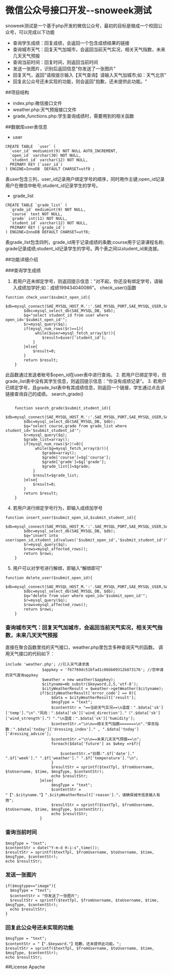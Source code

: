 # 微信公众号接口开发--snoweek测试
snoweek测试是一个基于php开发的微信公众号，最初的目标是做成一个校园公众号，可以完成以下功能 
* 查询学生成绩：回复成绩，会返回一个包含成绩结果的链接 
* 查询城市天气：回复天气加城市，会返回当前天气实况，相关天气指数，未来几天天气预报
* 查询当前时间：回复时间，则返回当前时间 
* 发送一张图片，识别后返回信息"你发送了一张图片" 
* 回复天气，返回"请按提示输入【天气查询】请输入天气加城市;如：天气北京"
* 回复此公众号还未实现的功能，则会返回"抱歉，还未提供此功能。"


##项目结构
* index.php:微信接口文件
* weather.php:天气预报接口文件
* grade_functions.php:学生查询成绩时，需要用到的相关函数


##数据库user表信息
* user
```
CREATE TABLE  `user` (
  `user_id` mediumint(9) NOT NULL AUTO_INCREMENT,
  `open_id` varchar(30) NOT NULL,
  `student_id` varchar(12) NOT NULL,
  PRIMARY KEY (`user_id`)
) ENGINE=InnoDB  DEFAULT CHARSET=utf8 ;

```
表user包含三列，user_id记录用户绑定学号的顺序，同时用作主键;open_id记录用户在微信中帐号;student_id记录学生的学号。
* grade_list

```
CREATE TABLE `grade_list` (
  `grade_id` mediumint(9) NOT NULL,
  `course` text NOT NULL,
  `grade` int(11) NOT NULL,
  `student_id` varchar(12) NOT NULL,
  PRIMARY KEY (`grade_id`)
) ENGINE=InnoDB DEFAULT CHARSET=utf8;
```
表grade_list包含四列，grade_id用于记录成绩的条数;course用于记录课程名称;
grade记录成绩;student_id记录学生的学号。两个表之间以student_id来连接。

##功能详细介绍

###查询学生成绩

1. 若用户还未绑定学号，则返回提示信息："对不起，你还没有绑定学号，请输入成绩加学好;如：成绩199434040086"。
check_user()函数
```
function check_user($submit_open_id){
        $db=mysql_connect(SAE_MYSQL_HOST_M.':'.SAE_MYSQL_PORT,SAE_MYSQL_USER,SAE_MYSQL_PASS);
        $dbc=mysql_select_db(SAE_MYSQL_DB, $db);
        $q="select student_id from user where open_id='$submit_open_id'";
        $r=mysql_query($q);
        if(mysql_num_rows($r)==1){
             while($user=mysql_fetch_array($r)){
                $result=$user['student_id'];
            }    
        }else{
            $result=0;
        }
        return $result;   
    }
```
此函数通过发送者帐号$open_id在user表中进行查询。
2. 若用户已绑定学号，但grade_list表中没有其学生信息，则返回提示信息："你没有成绩记录"。
3. 若用户已绑定学号，且grade_list表中有其成绩信息，则返回一个链接，学生通过点击该链接查询自己的成绩。
search_grade()
```

    function search_grade($submit_student_id){
        $db=mysql_connect(SAE_MYSQL_HOST_M.':'.SAE_MYSQL_PORT,SAE_MYSQL_USER,SAE_MYSQL_PASS);
        $dbc=mysql_select_db(SAE_MYSQL_DB, $db);
        $q="select course,grade from grade_list where student_id='$submit_student_id'";
        $r=mysql_query($q);
        $grade_list=array();
        if(mysql_num_rows($r)!=0){
             while($g=mysql_fetch_array($r)){
                $grade=array();
                $grade['course']=$g['course'];
                $grade['grade']=$g['grade'];
                $grade_list[]=$grade;                 
            }
            $result=$grade_list;
        }else{
            $result=0;
        }
        return $result;           
    }
```
4. 若用户进行绑定学号行为，即输入成绩加学号
```
function insert_user($submit_open_id,$submit_student_id){
        $db=mysql_connect(SAE_MYSQL_HOST_M.':'.SAE_MYSQL_PORT,SAE_MYSQL_USER,SAE_MYSQL_PASS);
        $dbc=mysql_select_db(SAE_MYSQL_DB, $db);
        $q="insert into user(open_id,student_id)values('$submit_open_id','$submit_student_id')";
        $r=mysql_query($q);
        $rows=mysql_affected_rows();
        return $rows;    
    }
```
5. 用户可以对学号进行解绑，即输入“解绑即可”
```
function delete_user($submit_open_id){
        $db=mysql_connect(SAE_MYSQL_HOST_M.':'.SAE_MYSQL_PORT,SAE_MYSQL_USER,SAE_MYSQL_PASS);
        $dbc=mysql_select_db(SAE_MYSQL_DB, $db);
        $q="delete from user where open_id='$submit_open_id'";
        $r=mysql_query($q);
        $rows=mysql_affected_rows();
        return $rows;    
    }
```

### 查询城市天气：回复天气加城市，会返回当前天气实况，相关天气指数，未来几天天气预报
直接在聚合函数里找的天气接口，weather.php里包含多种查询天气的函数。
调用天气接口的代码如下：
```
include 'weather.php'; //引入天气请求类
                $appkey = 'f67769dc51bfad1c06bb09312b873176'; //您申请的天气查询appkey
                $weather = new weather($appkey);
                $cityname=mb_substr($keyword,2,5,'utf-8');
                $cityWeatherResult = $weather->getWeather($cityname);                
               if($cityWeatherResult['error_code'] == 0){ 
                    $data = $cityWeatherResult['result'];
                    $msgType = "text";
                    $contentStr = "==当前天气实况==\n温度：".$data['sk']['temp']."\n"."风向：".$data['sk']['wind_direction']."（".$data['sk']['wind_strength']."）"."\n湿度：".$data['sk']['humidity'];
                    $contentStr.="\n\n==相关天气指数=======\n"."穿衣指数：".$data['today']['dressing_index']." , ".$data['today']['dressing_advice'];
                    $contentStr.="\n\n==未来几天天气预报==\n";
                    foreach($data['future'] as $wkey =>$f){
       
                        $contentStr.="日期:".$f['date']." ".$f['week']." ".$f['weather']." ".$f['temperature']."\n";
                    }
                    $resultStr = sprintf($textTpl, $fromUsername, $toUsername, $time, $msgType, $contentStr);
                    echo $resultStr;
               }else{
                    $msgType = "text";
                    $contentStr = "【".$cityname."】".$cityWeatherResult['reason']."，请确保城市信息输入有效";
                    $resultStr = sprintf($textTpl, $fromUsername, $toUsername, $time, $msgType, $contentStr);
                    echo $resultStr;                  
               }         
```

### 查询当前时间
```
$msgType = "text";
$contentStr = date("Y-m-d H:i:s",time());
$resultStr = sprintf($textTpl, $fromUsername, $toUsername, $time, $msgType, $contentStr);
echo $resultStr;
```
### 发送一张图片
```
if($msgtype=="image"){
  $msgType = "text";
  $contentStr = "你发送了一张图片";
  $resultStr = sprintf($textTpl, $fromUsername, $toUsername, $time, $msgType, $contentStr);
  echo $resultStr;
}
```

### 回复此公众号还未实现的功能
```
$msgType = "text";
$contentStr = "【".$keyword."】抱歉，还未提供此功能。";
$resultStr = sprintf($textTpl, $fromUsername, $toUsername, $time, $msgType, $contentStr);
echo $resultStr; 
```



##License
Apache 









